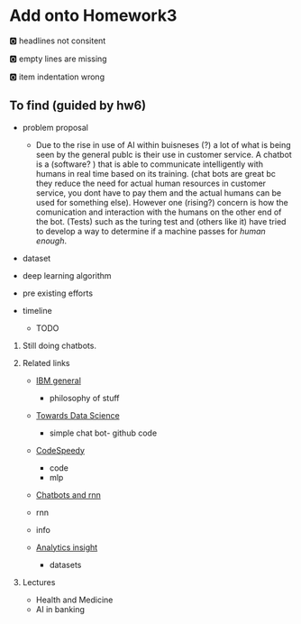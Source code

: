 # Add onto Homework3

:o2: headlines not consitent

:o2: empty lines are missing

:o2: item indentation wrong


## To find (guided by hw6)

* problem proposal

    * Due to the rise in use of AI within buisneses (?) a lot of what is being seen by the general publc is their use in customer service. A chatbot is a (software? ) that is able to communicate intelligently with humans in real time based on its training. (chat bots are great bc they reduce the need for actual human resources in customer service, you dont have to pay them and the actual humans can be used for something else). However one (rising?) concern is how the comunication and interaction with the humans on the other end of the bot. (Tests) such as the turing test and (others like it) have tried to develop a way to determine if a machine passes for *human enough*. 


* dataset
* deep learning algorithm 
* pre existing efforts
* timeline 
   
    * TODO 

1. Still doing chatbots. 

2. Related links 
   
    * [IBM general](https://www.ibm.com/watson/how-to-build-a-chatbot?p1=Search&p4=43700050370997997&p5=p&gclid=6f5c56912136199de13536c65c46ebd1&gclsrc=3p.ds&)

        * philosophy of stuff

    * [Towards Data Science](https://towardsdatascience.com/how-to-create-a-chatbot-with-python-deep-learning-in-less-than-an-hour-56a063bdfc44)

        * simple chat bot- github code

    * [CodeSpeedy](https://www.codespeedy.com/chatbot-using-deep-learning-in-python/)
        * code
        * mlp

    * [Chatbots and rnn](https://towardsdatascience.com/personality-for-your-chatbot-with-recurrent-neural-networks-2038f7f34636)	

	 * rnn
	 * info

    * [Analytics insight](https://www.analyticsinsight.net/top-10-chatbot-datasets-assisting-in-ml-and-nlp-projects/#:~:text=The%20chatbot%20datasets%20are%20trained%20for%20machine%20learning,using%20several%20examples%20to%20solve%20the%20user%20query.)
		
         * datasets

3. Lectures
   
   * Health and Medicine
   * AI in banking 
 
